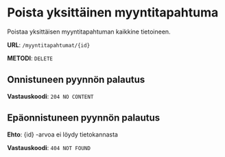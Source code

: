 # Poista yksittäinen myyntitapahtuma

Poistaa yksittäisen myyntitapahtuman kaikkine tietoineen.

__URL__: `/myyntitapahtumat/{id}`

__METODI__: `DELETE`

## Onnistuneen pyynnön palautus

__Vastauskoodi__: `204 NO CONTENT`

## Epäonnistuneen pyynnön palautus

__Ehto__: {id} -arvoa ei löydy tietokannasta

__Vastauskoodi__: `404 NOT FOUND`